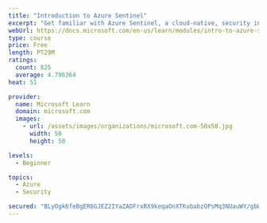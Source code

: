 ```yaml
---
title: "Introduction to Azure Sentinel"
excerpt: "Get familiar with Azure Sentinel, a cloud-native, security information and event management (SIEM) service."
webUrl: https://docs.microsoft.com/en-us/learn/modules/intro-to-azure-sentinel/
type: course
price: Free
length: PT29M
ratings:
  count: 825
  average: 4.796364
heat: 51

provider:
  name: Microsoft Learn
  domain: microsoft.com
  images:
    - url: /assets/images/organizations/microsoft.com-50x50.jpg
      width: 50
      height: 50

levels:
  - Beginner

topics:
  - Azure
  - Security

secured: "BLyOgk6feBgER6GJEZ2IYaZADFrxRX9keqaOnXTKubabzOPsMq3NUauWY/gbWs+jb6Y1L077MpLkBgyXeYFGS0EUDYMpfmDsl4OiIwApJmPF+q2eu6jgEdOSSIunL2DxZwbKaF+9E8uBVYKgpq7W0f+5jXW9yrwTYQup8u3zMOaHOUe7MXfS6agFpFGNU8EJX3uc85vJGhZMM8TnLUZn17yAdfJfyH3f/2v+OAkZz2JMRntTginuhBAU1EJKgUn1n2YIvvyYKNWxlyKjuB9FJzuuEakV/DrFBu8mAoIXMPl4DIJevJQ7YlqUbdgXXCUtso/78bZKXi/C7aviSwFAysdObPI/xr/RYFCnsk8T3gcUD1vT6Rw9oq76OXm3ngWAnWC94pejc3yGtaXZWpCawMJDHqo0hNUhZZgG+nr9KRI=;FFFragDMEBktA2v2sqA+cg=="
---
```



